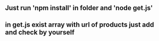 ## Just run 'npm install' in folder and  'node get.js' 

## in get.js exist array with url of products just add and check by yourself